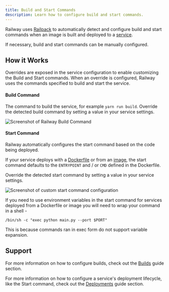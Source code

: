 ```yaml
---
title: Build and Start Commands
description: Learn how to configure build and start commands.
---
```


Railway uses [Railpack](/reference/railpack) to automatically detect and configure build and start commands when an image is built and deployed to a [service](/reference/services).

If necessary, build and start commands can be manually configured.

## How it Works

Overrides are exposed in the service configuration to enable customizing the Build and Start commands. When an override is configured, Railway uses the commands specified to build and start the service.

#### Build Command

The command to build the service, for example `yarn run build`. Override the detected build command by setting a value in your service settings.

<Image
src="https://res.cloudinary.com/railway/image/upload/v1743192207/docs/build-command_bwdprb.png"
alt="Screenshot of Railway Build Command"
layout="responsive"
width={1200} height={373} quality={80} />

#### Start Command

Railway automatically configures the start command based on the code being deployed.

If your service deploys with a [Dockerfile](/reference/dockerfiles) or from an [image](/reference/services#docker-image), the start command defaults to the `ENTRYPOINT` and / or `CMD` defined in the Dockerfile.

Override the detected start command by setting a value in your service settings.

<Image
src="https://res.cloudinary.com/railway/image/upload/v1637798815/docs/custom-start-command_a8vcxs.png"
alt="Screenshot of custom start command configuration"
layout="intrinsic"
width={1302} height={408} quality={80} />

If you need to use environment variables in the start command for services deployed from a Dockerfile or image you will need to wrap your command in a shell -

```shell
/bin/sh -c "exec python main.py --port $PORT"
```

This is because commands ran in exec form do not support variable expansion.

## Support

For more information on how to configure builds, check out the [Builds](/guides/builds) guide section.

For more information on how to configure a service's deployment lifecycle, like the Start command, check out the [Deployments](/guides/deployments) guide section.
